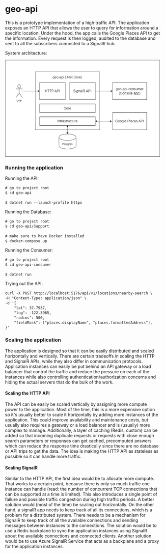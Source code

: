 # geo-api

This is a prototype implementation of a high traffic API.
The application exposes an HTTP API that allows the user to query for information around a specific location.
Under the hood, the app calls the Google Places API to get the information.
Every request is then logged, audited to the database and sent to all the subscribers connected to a SignalR hub.

System architecture:

![alt text](system-architecture.jpg)

### Running the application

Running the API:
```shell
# go to project root
$ cd geo-api

$ dotnet run --launch-profile https
```

Running the Database:
```shell
# go to project root
$ cd geo-api/Support

# make sure to have Docker installed
$ docker-compose up
```

Running the Consumer:
```shell
# go to project root
$ cd geo-api-consumer

$ dotnet run
```

Trying out the API:
```shell
curl -X POST http://localhost:5176/api/v1/locations/nearby-search \
-H "Content-Type: application/json" \
-d '{
    "lat": 37.7937,
    "lng": -122.3965,
    "radius": 500,
    "fieldMask": ["places.displayName", "places.formattedAddress"],
}'
```

### Scaling the application

The application is designed so that it can be easily distributed and scaled horizontally and vertically.
There are certain tradeoffs in scaling the HTTP and SignalR APIs, while they also differ in communication protocols.
Application instances can easily be put behind an API gateway or a load balancer that control the traffic and reduce the
pressure on each of the instances while also controlling authentication/authorization concerns and hiding the actual
servers that do the bulk of the work.

#### Scaling the HTTP API

The API can be easily be scaled vertically by assigning more compute power to the application.
Most of the time, this is a more expensive option so it's usually better to scale it horizontally by adding more
instances of the application. This could improve availability and maintenance costs, but usually also requires a gateway
or a load balancer and is (usually) more complex to manage.
Additionally, a layer of caching (Redis, custom) can be added so that incoming duplicate requests or requests with close
enough search parameters or responses can get cached, precomputed answers which can reduce the response time drastically
since there are no database or API trips to get the data.
The idea is making the HTTP API as stateless as possible so it can handle more traffic.

#### Scaling SignalR

Similar to the HTTP API, the first idea would be to allocate more compute. That works to a certain point, because there
is only so much traffic one instance can handle (read: the number of concurrent TCP connections that can be supported at
a time is limited).
This also introduces a single point of failure and possible traffic congestion during high traffic periods.
A better solution would (most of the time) be scaling out horizontally.
On the other hand, a signalR app needs to keep track of all its connections, which is a problem for a distributed
system.
There needs to be a mechanism for SignalR to keep track of all the available connections and sending messages between
instances to the connections.
The solution would be to use a Redis backplane to sync the application instances using SignalR about the available
connections and connected clients.
Another solution would be to use Azure SignalR Service that acts as a backplane and a proxy for the application
instances.
